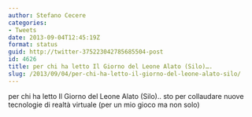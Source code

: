 ```yaml
---
author: Stefano Cecere
categories:
- Tweets
date: 2013-09-04T12:45:19Z
format: status
guid: http://twitter-375223042785685504-post
id: 4626
title: per chi ha letto Il Giorno del Leone Alato (Silo)….
slug: /2013/09/04/per-chi-ha-letto-il-giorno-del-leone-alato-silo/
---
```


per chi ha letto Il Giorno del Leone Alato (Silo).. sto per collaudare nuove tecnologie di realtà virtuale (per un mio gioco ma non solo)